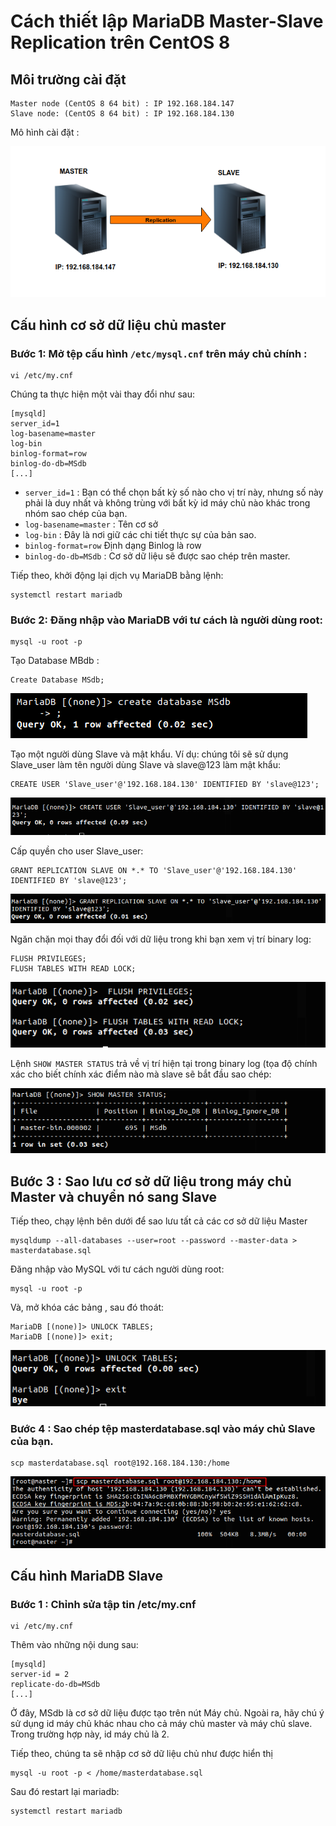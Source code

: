 # Cách thiết lập MariaDB Master-Slave Replication trên CentOS 8

## Môi trường cài đặt
```
Master node (CentOS 8 64 bit) : IP 192.168.184.147
Slave node: (CentOS 8 64 bit) : IP 192.168.184.130
```
Mô hình cài đặt :

![](../images/mysql_master/a10.png)
## Cấu hình cơ sở dữ liệu chủ master

### Bước 1: Mở tệp cấu hình `/etc/mysql.cnf` trên máy chủ chính :
```
vi /etc/my.cnf
``` 
Chúng ta thực hiện một vài thay đổi như sau:

```
[mysqld]
server_id=1
log-basename=master
log-bin
binlog-format=row
binlog-do-db=MSdb
[...]
```

- `server_id=1` : Bạn có thể chọn bất kỳ số nào cho vị trí này, nhưng số này phải là duy nhất và không trùng với bất kỳ id máy chủ nào khác trong nhóm sao chép của bạn.
- `log-basename=master` : Tên cơ sở 
- `log-bin` : Đây là nơi giữ các chi tiết thực sự của bản sao.
- `binlog-format=row` Định dạng Binlog là row
- `binlog-do-db=MSdb` : Cơ sở dữ liệu sẽ được sao chép trên master.

Tiếp theo, khởi động lại dịch vụ MariaDB bằng lệnh: 
```
systemctl restart mariadb
```
### Bước 2: Đăng nhập vào MariaDB với tư cách là người dùng root:
```
mysql -u root -p
```
Tạo Database MBdb :
```
Create Database MSdb;
```
![](../images/mysql_master/a3.png) 

Tạo một người dùng Slave và mật khẩu. Ví dụ: chúng tôi sẽ sử dụng Slave_user làm tên người dùng Slave và slave@123 làm mật khẩu:
```
CREATE USER 'Slave_user'@'192.168.184.130' IDENTIFIED BY 'slave@123';
```
![](../images/mysql_master/a4.png) 

Cấp quyền cho user Slave_user:
```
GRANT REPLICATION SLAVE ON *.* TO 'Slave_user'@'192.168.184.130' IDENTIFIED BY 'slave@123';
```

![](../images/mysql_master/a5.png) 

Ngăn chặn mọi thay đổi đối với dữ liệu trong khi bạn xem vị trí binary log:
```
FLUSH PRIVILEGES; 
FLUSH TABLES WITH READ LOCK;
```
![](../images/mysql_master/a6.png) 

Lệnh `SHOW MASTER STATUS` trả về vị trí hiện tại trong binary log (tọa độ chính xác cho biết chính xác điểm nào mà slave sẽ bắt đầu sao chép:

![](../images/mysql_master/a7.png) 


## Bước 3 : Sao lưu cơ sở dữ liệu trong máy chủ Master và chuyển nó sang Slave 

Tiếp theo, chạy lệnh bên dưới để sao lưu tất cả các cơ sở dữ liệu Master
```
mysqldump --all-databases --user=root --password --master-data > masterdatabase.sql
```
Đăng nhập vào MySQL với tư cách người dùng root:
```
mysql -u root -p
```
Và, mở khóa các bảng , sau đó thoát:
```
MariaDB [(none)]> UNLOCK TABLES;
MariaDB [(none)]> exit;
```
![](../images/mysql_master/a8.png) 

### Bước 4 : Sao chép tệp masterdatabase.sql vào máy chủ Slave của bạn.
```
scp masterdatabase.sql root@192.168.184.130:/home
```
![](../images/mysql_master/a9.png)

## Cấu hình MariaDB Slave

### Bước 1 : Chỉnh sửa tập tin /etc/my.cnf 
```
vi /etc/my.cnf
```
Thêm vào những nội dung sau:
```
[mysqld]
server-id = 2
replicate-do-db=MSdb
[...]
```
Ở đây, MSdb là cơ sở dữ liệu được tạo trên nút Máy chủ. Ngoài ra, hãy chú ý sử dụng id máy chủ khác nhau cho cả máy chủ master và máy chủ slave. Trong trường hợp này, id máy chủ là 2.

Tiếp theo, chúng ta sẽ nhập cơ sở dữ liệu chủ như được hiển thị
```
mysql -u root -p < /home/masterdatabase.sql 
```
Sau đó restart lại mariadb:
```
systemctl restart mariadb
```


